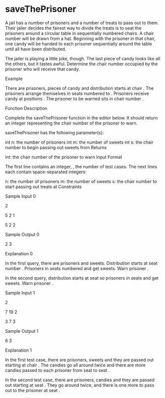 # saveThePrisoner

A jail has a number of prisoners and a number of treats to pass out to them. Their jailer decides the fairest way to divide the treats is to seat the prisoners around a circular table in sequentially numbered chairs. A chair number will be drawn from a hat. Beginning with the prisoner in that chair, one candy will be handed to each prisoner sequentially around the table until all have been distributed.

The jailer is playing a little joke, though. The last piece of candy looks like all the others, but it tastes awful. Determine the chair number occupied by the prisoner who will receive that candy.

Example




There are  prisoners,  pieces of candy and distribution starts at chair . The prisoners arrange themselves in seats numbered  to . Prisoners receive candy at positions . The prisoner to be warned sits in chair number .

Function Description

Complete the saveThePrisoner function in the editor below. It should return an integer representing the chair number of the prisoner to warn.

saveThePrisoner has the following parameter(s):

int n: the number of prisoners
int m: the number of sweets
int s: the chair number to begin passing out sweets from
Returns

int: the chair number of the prisoner to warn
Input Format

The first line contains an integer, , the number of test cases.
The next  lines each contain  space-separated integers:

n: the number of prisoners
m: the number of sweets
s: the chair number to start passing out treats at
Constraints

Sample Input 0

2

5 2 1

5 2 2


Sample Output 0

2
3

Explanation 0

In the first query, there are  prisoners and  sweets. Distribution starts at seat number . Prisoners in seats numbered  and  get sweets. Warn prisoner .

In the second query, distribution starts at seat  so prisoners in seats  and  get sweets. Warn prisoner .

Sample Input 1

2

7 19 2

3 7 3


Sample Output 1

6
3

Explanation 1

In the first test case, there are  prisoners,  sweets and they are passed out starting at chair . The candies go all around twice and there are  more candies passed to each prisoner from seat  to seat .

In the second test case, there are  prisoners,  candies and they are passed out starting at seat . They go around twice, and there is one more to pass out to the prisoner at seat .
